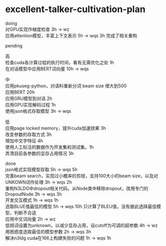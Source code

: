 # excellent-talker-cultivation-plan
doing  
对GPU实现作梯度检查 3h -> wz  
应用attention模型，丰富上下文表示 5h -> wqs  3h 完成了相关重构  

pending  

高  
检查cuda各计算过程的执行时间，看有无需优化之处 1h  
在对话模型中应用BERT词向量 10h -> wqs  

中  
应用pkuseg-python，对语料重新分词
beam size 增大到500  
应用BERT 20h  
应用GRU模型到对话 2h  
应用GPU实现解码过程 1h  
使用json格式存取模型 3h -> wqs  
  
低  
应用page locked memory，提升cuda加速效果 3h  
改变参数的存取方式 3h  
增加中文字特征 4h  
使用人工标注的数据作为开发集和测试集。1h  
弄清目前各参数的显存占用情况 3h  

done  
json格式实现模型存取 5h -> wqs  5h  
完善beam search，实现过小概率的剪枝，支持100大小的beam size，以及对UNKOWN词作处理 3h -> wqs 2h  
重构N3LDG中dropout相关代码，从Node类中移除dropout，改用专门的DropoutNode 3h -> wqs 3h  
开发交互模式 1h -> wqs 1h  
选取BLUE值最佳的模型 5h -> wqs 10h 只计算了BLEU值，没有据此选择最佳模型，判断不合适  
应用中文词向量 2h -> wz  
低频词设置为unknown，以减少显存占用，设cutoff为可调的超参数 4h -> wz  
用困惑度选取最佳的模型参数 2h -> wqs  3h  
解决n3ldg cuda在166上构建失败的问题 1h -> wqs 1h  
